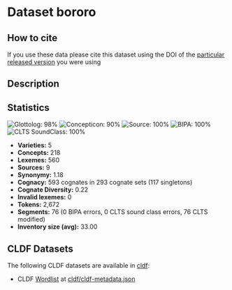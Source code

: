 # Dataset bororo

## How to cite

If you use these data please cite
this dataset using the DOI of the [particular released version](../../releases/) you were using

## Description


## Statistics


![Glottolog: 98%](https://img.shields.io/badge/Glottolog-98%25-green.svg "Glottolog: 98%")
![Concepticon: 90%](https://img.shields.io/badge/Concepticon-90%25-yellowgreen.svg "Concepticon: 90%")
![Source: 100%](https://img.shields.io/badge/Source-100%25-brightgreen.svg "Source: 100%")
![BIPA: 100%](https://img.shields.io/badge/BIPA-100%25-brightgreen.svg "BIPA: 100%")
![CLTS SoundClass: 100%](https://img.shields.io/badge/CLTS%20SoundClass-100%25-brightgreen.svg "CLTS SoundClass: 100%")

- **Varieties:** 5
- **Concepts:** 218
- **Lexemes:** 560
- **Sources:** 9
- **Synonymy:** 1.18
- **Cognacy:** 593 cognates in 293 cognate sets (117 singletons)
- **Cognate Diversity:** 0.22
- **Invalid lexemes:** 0
- **Tokens:** 2,672
- **Segments:** 76 (0 BIPA errors, 0 CLTS sound class errors, 76 CLTS modified)
- **Inventory size (avg):** 33.00

## CLDF Datasets

The following CLDF datasets are available in [cldf](cldf):

- CLDF [Wordlist](https://github.com/cldf/cldf/tree/master/modules/Wordlist) at [cldf/cldf-metadata.json](cldf/cldf-metadata.json)